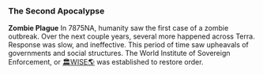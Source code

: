### The Second Apocalypse
**Zombie Plague**
In 7875NA, humanity saw the first case of a zombie outbreak. Over the next couple years, several more happened across Terra. Response was slow, and ineffective. This period of time saw upheavals of governments and social structures. The World Institute of Sovereign Enforcement, or [🏛WISE🌎](🏛WISE🌎.md) was established to restore order.